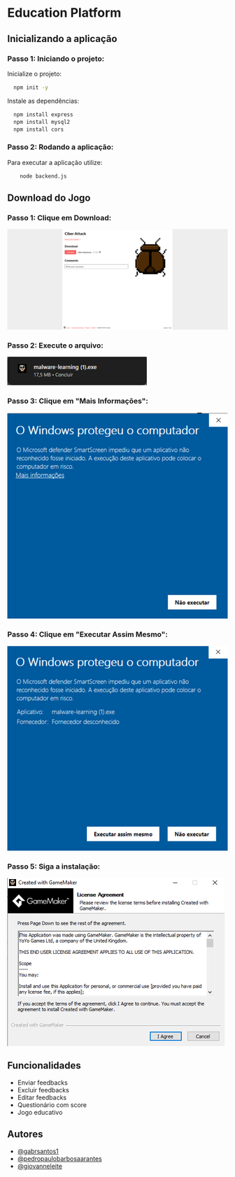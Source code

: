 
# Education Platform


## Inicializando a aplicação

### Passo 1: Iniciando o projeto:

Inicialize o projeto:

```bash
  npm init -y
```

Instale as dependências:

```bash
  npm install express 
  npm install mysql2 
  npm install cors
```

### Passo 2: Rodando a aplicação:

Para executar a aplicação utilize:

```bash
    node backend.js 
```




## Download do Jogo

### Passo 1: Clique em Download:

![](https://github.com/gabrsantos1/education-platform/blob/main/img/1.png?raw=true)

### Passo 2: Execute o arquivo:

![App Screenshot](https://github.com/gabrsantos1/education-platform/blob/main/img/2.png?raw=true)

### Passo 3: Clique em "Mais Informações":

![App Screenshot](https://github.com/gabrsantos1/education-platform/blob/main/img/3.png?raw=true)

### Passo 4: Clique em "Executar Assim Mesmo":

![App Screenshot](https://github.com/gabrsantos1/education-platform/blob/main/img/4.png?raw=true)

### Passo 5: Siga a instalação:

![App Screenshot](https://github.com/gabrsantos1/education-platform/blob/main/img/5.png?raw=true)


## Funcionalidades

- Enviar feedbacks
- Excluir feedbacks
- Editar feedbacks
- Questionário com score
- Jogo educativo


## Autores

- [@gabrsantos1](https://github.com/gabrsantos1)
- [@pedropaulobarbosaarantes](https://github.com/PedroPauloBarbosaArantes)
- [@giovanneleite](https://www.github.com/octokatherine)

